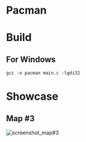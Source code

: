 # Pacman

# Build

## For Windows
```
gcc -o pacman main.c -lgdi32
```
# Showcase
## Map #3
![screenshot_map#3](https://github.com/truew1n/Pacman/assets/48839784/e4a604af-e368-4a3a-b357-58314ff02475)

